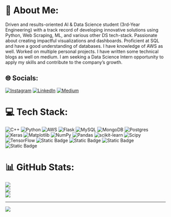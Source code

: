 # 💫 About Me:
Driven and results-oriented AI & Data Science student (3rd-Year Engineering) with a track record of developing innovative solutions using Python, Web Scraping, ML, and various other DS tech-stack. Passionate about creating impactful visualizations and dashboards. Proficient at SQL and have a good understanding of databases. I have knowledge of AWS as well. Worked on multiple personal projects. I have written some technical blogs as well on medium. I am seeking a Data Science Intern opportunity to apply my skills and contribute to the company’s growth.

## 🌐 Socials:
[![Instagram](https://img.shields.io/badge/Instagram-%23E4405F.svg?logo=Instagram&logoColor=white)](https://instagram.com/shreeshh3) [![LinkedIn](https://img.shields.io/badge/LinkedIn-%230077B5.svg?logo=linkedin&logoColor=white)](https://linkedin.com/in/shreyash-thengne) [![Medium](https://img.shields.io/badge/Medium-12100E?logo=medium&logoColor=white)](https://medium.com/@shreyashthengne) 

# 💻 Tech Stack:
![C++](https://img.shields.io/badge/c++-%2300599C.svg?style=plastic&logo=c%2B%2B&logoColor=white) ![Python](https://img.shields.io/badge/python-3670A0?style=plastic&logo=python&logoColor=ffdd54) ![AWS](https://img.shields.io/badge/AWS-%23FF9900.svg?style=plastic&logo=amazon-aws&logoColor=white) ![Flask](https://img.shields.io/badge/flask-%23000.svg?style=plastic&logo=flask&logoColor=white) ![MySQL](https://img.shields.io/badge/mysql-%2300000f.svg?style=plastic&logo=mysql&logoColor=white) ![MongoDB](https://img.shields.io/badge/MongoDB-%234ea94b.svg?style=plastic&logo=mongodb&logoColor=white) ![Postgres](https://img.shields.io/badge/postgres-%23316192.svg?style=plastic&logo=postgresql&logoColor=white) ![Keras](https://img.shields.io/badge/Keras-%23D00000.svg?style=plastic&logo=Keras&logoColor=white) ![Matplotlib](https://img.shields.io/badge/Matplotlib-%23ffffff.svg?style=plastic&logo=Matplotlib&logoColor=black) ![NumPy](https://img.shields.io/badge/numpy-%23013243.svg?style=plastic&logo=numpy&logoColor=white) ![Pandas](https://img.shields.io/badge/pandas-%23150458.svg?style=plastic&logo=pandas&logoColor=white) ![scikit-learn](https://img.shields.io/badge/scikit--learn-%23F7931E.svg?style=plastic&logo=scikit-learn&logoColor=white) ![Scipy](https://img.shields.io/badge/SciPy-%230C55A5.svg?style=plastic&logo=scipy&logoColor=%white) ![TensorFlow](https://img.shields.io/badge/TensorFlow-%23FF6F00.svg?style=plastic&logo=TensorFlow&logoColor=white) ![Static Badge](https://img.shields.io/badge/BeautifulSoup-855A) ![Static Badge](https://img.shields.io/badge/Selenium-red) ![Static Badge](https://img.shields.io/badge/Langchain-8A2BE2) ![Static Badge](https://img.shields.io/badge/Langchain-blue)




# 📊 GitHub Stats:
![](https://github-readme-stats.vercel.app/api?username=ShreyashThengne&theme=gotham&hide_border=false&include_all_commits=true&count_private=false)<br/>
![](https://github-readme-streak-stats.herokuapp.com/?user=ShreyashThengne&theme=gotham&hide_border=false)<br/>
![](https://github-readme-stats.vercel.app/api/top-langs/?username=ShreyashThengne&theme=gotham&hide_border=false&include_all_commits=true&count_private=false&layout=compact)

---
[![](https://visitcount.itsvg.in/api?id=ShreyashThengne&icon=5&color=10)](https://visitcount.itsvg.in)

<!-- Proudly created with GPRM ( https://gprm.itsvg.in ) -->
